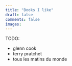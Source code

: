 ```yaml
---
title: "Books I like"
draft: false
comments: false
images:
---
```


TODO:
* glenn cook
* terry pratchet
* tous les matins du monde
